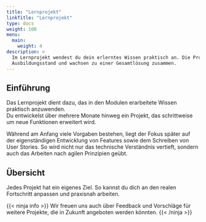 ```yaml
---
title: "Lernprojekt"
linkTitle: "Lernprojekt"
type: docs
weight: 100
menu:
  main:
    weight: 4
description: >
  Im Lernprojekt wendest du dein erlerntes Wissen praktisch an. Die Projekte orientieren sich am jeweiligen
  Ausbildungsstand und wachsen zu einer Gesamtlösung zusammen.
---
```


## Einführung

Das Lernprojekt dient dazu, das in den Modulen erarbeitete Wissen praktisch anzuwenden.  
Du entwickelst über mehrere Monate hinweg ein Projekt, das schrittweise um neue Funktionen erweitert wird.

Während am Anfang viele Vorgaben bestehen, liegt der Fokus später auf der eigenständigen Entwicklung von Features
sowie dem Schreiben von User Stories. So wird nicht nur das technische Verständnis vertieft,
sondern auch das Arbeiten nach agilen Prinzipien geübt.

## Übersicht

Jedes Projekt hat ein eigenes Ziel. So kannst du dich an den realen Fortschritt anpassen und praxisnah arbeiten.

{{< ninja info >}}
Wir freuen uns auch über Feedback und Vorschläge für weitere Projekte, die in Zukunft angeboten werden könnten.
{{< /ninja >}}
